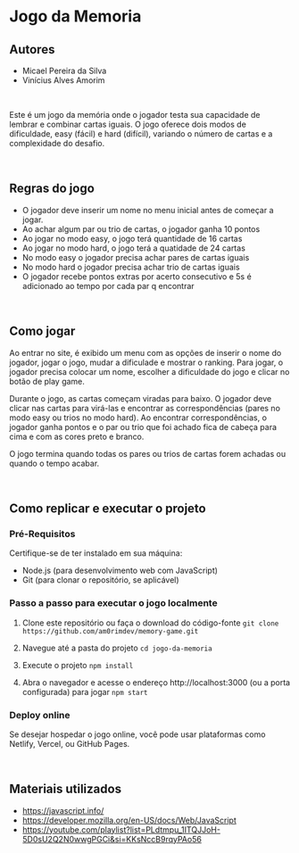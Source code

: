 # Jogo da Memoria

## Autores
- Micael Pereira da Silva
- Vinícius Alves Amorim

<br>

Este é um jogo da memória onde o jogador testa sua capacidade de lembrar e combinar cartas iguais. O jogo oferece dois modos de dificuldade, easy (fácil) e hard (difícil), variando o número de cartas e a complexidade do desafio.

<br>

## Regras do jogo
- O jogador deve inserir um nome no menu inicial antes de começar a jogar.
- Ao achar algum par ou trio de cartas, o jogador ganha 10 pontos
- Ao jogar no modo easy, o jogo terá quantidade de 16 cartas 
- Ao jogar no modo hard, o jogo terá a quatidade de 24 cartas
- No modo easy o jogador precisa achar pares de cartas iguais
- No modo hard o jogador precisa achar trio de cartas iguais
- O jogador recebe pontos extras por acerto consecutivo e 5s é adicionado ao tempo por cada par q encontrar

<br>

## Como jogar
Ao entrar no site, é exibido um menu com as opções de inserir o nome do jogador, jogar o jogo, mudar a dificulade e mostrar o ranking. Para jogar, o jogador precisa colocar um nome, escolher a dificuldade do jogo e clicar no botão de play game. 

Durante o jogo, as cartas começam viradas para baixo. O jogador deve clicar nas cartas para virá-las e encontrar as correspondências (pares no modo easy ou trios no modo hard). Ao encontrar correspondências, o jogador ganha pontos e o par ou trio que foi achado fica de cabeça para cima e com as cores preto e branco.

O jogo termina quando todas os pares ou trios de cartas forem achadas ou quando o tempo acabar.

<br>

## Como replicar e executar o projeto
### Pré-Requisitos
Certifique-se de ter instalado em sua máquina:
- Node.js (para desenvolvimento web com JavaScript)
- Git (para clonar o repositório, se aplicável)

### Passo a passo para executar o jogo localmente
1. Clone este repositório ou faça o download do código-fonte
`git clone https://github.com/am0rimdev/memory-game.git`

2. Navegue até a pasta do projeto
`cd jogo-da-memoria`

3. Execute o projeto
`npm install`

4. Abra o navegador e acesse o endereço http://localhost:3000 (ou a porta configurada) para jogar
`npm start`

### Deploy online
Se desejar hospedar o jogo online, você pode usar plataformas como Netlify, Vercel, ou GitHub Pages.

<br>

## Materiais utilizados
- https://javascript.info/
- https://developer.mozilla.org/en-US/docs/Web/JavaScript
- https://youtube.com/playlist?list=PLdtmpu_1ITQJJoH-5D0sU2Q2N0wwgPGCi&si=KKsNccB9rqyPAo56
